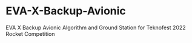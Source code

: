 # EVA-X-Backup-Avionic
EVA X Backup Avionic Algorithm and Ground Station for Teknofest 2022 Rocket Competition
